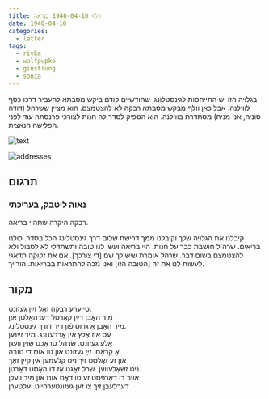 ```yaml
---
title: וולף 1940-04-10 כנראה
date: 1940-04-10
categories:
  - letter
tags:
  - rivka
  - wulfpupko
  - ginstlung
  - sonia
---
```


בגלויה הזו יש התייחסות לגינסטלונג, שחודשיים קודם ביקש מסבתא להעביר דרכו כסף לווילנה.
אבל כאן וולף מבקש מסבתא רבקה לא להצטמצם.
הוא מציין ששרהל (דודה סוניה, אני מניח) מסתדרת בווילנה.
הוא הספיק לסדר לה חנות לצורכי פרנסתה עוד לפני הפלישה הנאצית.

![text](/pupko-papers/assets/images/1940-04-10-content.jpg)

![addresses](/pupko-papers/assets/images/1940-04-10-addresses.jpg)

## תרגום
### נאוה ליטבק, בעריכתי

רבקה היקרה שתהיי בריאה.

קיבלנו את הגלויה שלך וקיבלנו ממך דרישת שלום דרך גינסטלינג
הכל בסדר. כולנו בריאים. שרה'ל חושבת כבר על חנות.
היי בריאה ועשי לנו טובה ותשתדלי לא לסבול ולא להצטמצם בשום דבר.
שרהל אומרת שיש לך שם [די צורכך]. אם את זקוקה תדאגי לעשות לנו את זה [הטובה הזו] ואנו
נזכה להתראות בבריאות. הורייך.


## מקור

טייַערע רבקה זאׇל זײַן געזונט.   
מיר האׇבן דײַן קאַרטל דערהאַלטן און   
מיר האׇבן אַ גרוס פֿון דיר דורך גינסטלינג.  
עס איז אַלץ אין אׇרדענונג. מיר זײַנען  
אַלע געזונט. שׂרהל טראַכט שוין וועגן  
אַ קראׇם. זײַ געזונט און טו אונז די טובה  
און זע זאׇלסט זיך ניט קלעמען אין קיין זאַך  
ניט זשאַלעווען. שׂרל זאׇגט אַז דו האׇסט דאׇרטן.  
אויב דו דאַרפֿסט זע טו דאׇס אונז און מיר וועלן  
דערלעבן זיך צו זען געזונטערהייט. עלטערן  
